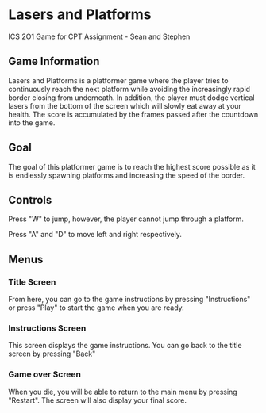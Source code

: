 # Lasers and Platforms
ICS 2O1 Game for CPT Assignment - Sean and Stephen

## Game Information
Lasers and Platforms is a platformer game where the player tries to continuously reach the next platform while avoiding the increasingly rapid border closing from underneath. In addition, the player must dodge vertical lasers from the bottom of the screen which will slowly eat away at your health. The score is accumulated by the frames passed after the countdown into the game.

## Goal
The goal of this platformer game is to reach the highest score possible as it is endlessly spawning platforms and increasing the speed of the border.


## Controls
Press "W" to jump, however, the player cannot jump through a platform.

Press "A" and "D" to move left and right respectively.


## Menus


### Title Screen
From here, you can go to the game instructions by pressing "Instructions" or press "Play" to start the game when you are ready.

### Instructions Screen
This screen displays the game instructions. You can go back to the title screen by pressing "Back"

### Game over Screen
When you die, you will be able to return to the main menu by pressing "Restart". The screen will also display your final score.
